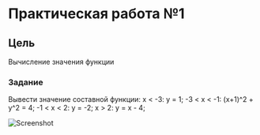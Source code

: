 # Практическая работа №1
## Цель
Вычисление значения функции
### Задание
Вывести значение составной функции: 
x < -3: y = 1;
-3 < x < -1: (x+1)^2 + y^2 = 4;
-1 < x < 2: y = -2;
x > 2: y = x - 4;

![Screenshot](https://github.com/alex-nikolaev22/Lab_Rab_1/assets/144359972/2a02bedd-fa8c-45d8-bbe5-333135e047e9)
